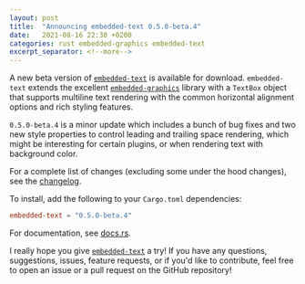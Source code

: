 ```yaml
---
layout: post
title:  "Announcing embedded-text 0.5.0-beta.4"
date:   2021-08-16 22:30 +0200
categories: rust embedded-graphics embedded-text
excerpt_separator: <!--more-->
---
```


A new beta version of [`embedded-text`] is available for download. `embedded-text` extends the
excellent [`embedded-graphics`] library with a `TextBox` object that supports multiline text
rendering with the common horizontal alignment options and rich styling features.

`0.5.0-beta.4` is a minor update which includes a bunch of bug fixes and two new style properties
to control leading and trailing space rendering, which might be interesting for certain plugins, or
when rendering text with background color.

For a complete list of changes (excluding some under the hood changes), see the [changelog].

To install, add the following to your `Cargo.toml` dependencies:

```toml
embedded-text = "0.5.0-beta.4"
```

For documentation, see [docs.rs].

I really hope you give [`embedded-text`] a try! If you have any questions, suggestions, issues,
feature requests, or if you'd like to contribute, feel free to open an issue or a pull request on
the GitHub repository!

[`embedded-text`]: https://github.com/embedded-graphics/embedded-text
[`embedded-graphics`]: https://github.com/embedded-graphics/embedded-graphics
[docs.rs]: https://docs.rs/embedded-text/0.5.0-beta.4/embedded_text/
[changelog]: https://github.com/embedded-graphics/embedded-text/blob/v0.5.0-beta.4/CHANGELOG.md
[ansi-docs]: https://docs.rs/embedded-text/0.5.0-beta.4/embedded_text/style/index.html
